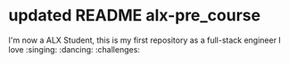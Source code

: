 # updated README alx-pre_course
I'm now a ALX Student, this is my first repository as a full-stack engineer
I love :singing: :dancing: :challenges:
